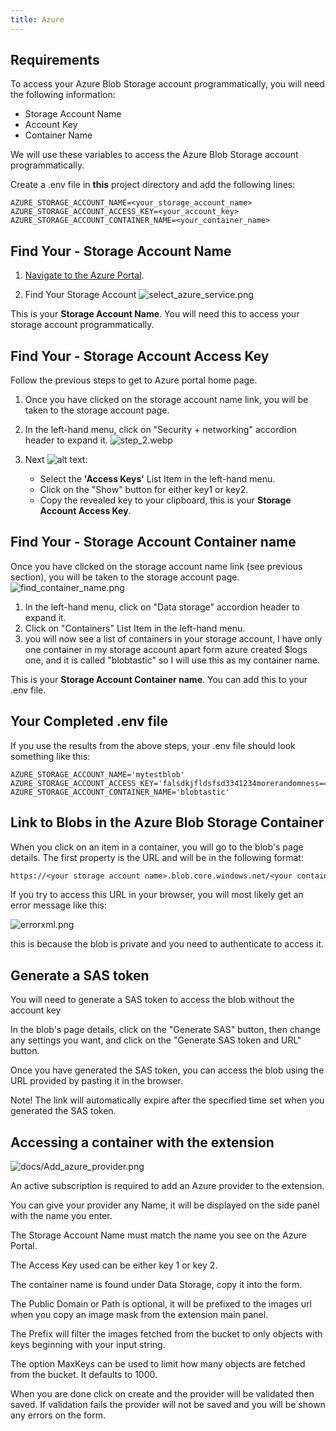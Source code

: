 ```yaml
---
title: Azure
---
```


## Requirements

To access your Azure Blob Storage account programmatically, you will need the following information:

- Storage Account Name
- Account Key
- Container Name

We will use these variables to access the Azure Blob Storage account programmatically.

Create a .env file in **this** project directory and add the following lines:

```shell
AZURE_STORAGE_ACCOUNT_NAME=<your_storage_account_name>
AZURE_STORAGE_ACCOUNT_ACCESS_KEY=<your_account_key>
AZURE_STORAGE_ACCOUNT_CONTAINER_NAME=<your_container_name>
```

## Find Your - Storage Account Name

1. [Navigate to the Azure Portal](https://portal.azure.com/#home).

2. Find Your Storage Account
   ![select_azure_service.png](https://images.azydeco.com/select_azure_service.png)

This is your **Storage Account Name**. You will need this to access your storage account programmatically.

## Find Your - Storage Account Access Key

Follow the previous steps to get to Azure portal home page.

1. Once you have clicked on the storage account name link, you will be taken to the storage account page.

2. In the left-hand menu, click on "Security + networking" accordion header to expand it.
   ![step_2.webp](https://images.azydeco.com/step_2.webp)

3. Next ![alt text](https://images.azydeco.com/azure_2.webp):
   - Select the **'Access Keys'** List Item in the left-hand menu.
   - Click on the "Show" button for either key1 or key2.
   - Copy the revealed key to your clipboard, this is your **Storage Account Access Key**.

## Find Your - Storage Account Container name

Once you have clicked on the storage account name link (see previous section), you will be taken to the storage account page.
![find_container_name.png](https://images.azydeco.com/find_container_name.png)

1. In the left-hand menu, click on "Data storage" accordion header to expand it.
2. Click on "Containers" List Item in the left-hand menu.
3. you will now see a list of containers in your storage account, I have only one container in my storage account apart form azure created $logs one, and it is called "blobtastic" so I will use this as my container name.

This is your **Storage Account Container name**. You can add this to your .env file.

## Your Completed .env file

If you use the results from the above steps, your .env file should look something like this:

```shell
AZURE_STORAGE_ACCOUNT_NAME='mytestblob'
AZURE_STORAGE_ACCOUNT_ACCESS_KEY='falsdkjfldsfsd3341234morerandomness=='
AZURE_STORAGE_ACCOUNT_CONTAINER_NAME='blobtastic'
```

## Link to Blobs in the Azure Blob Storage Container

When you click on an item in a container, you will go to the blob's page details.
The first property is the URL and will be in the following format:

```txt
https://<your storage account name>.blob.core.windows.net/<your container name>/your_blob_name.png
```

If you try to access this URL in your browser, you will most likely get an error message like this:

![errorxml.png](https://images.azydeco.com/errorxml.png)

this is because the blob is private and you need to authenticate to access it.

## Generate a SAS token

You will need to generate a SAS token to access the blob without the account key

In the blob's page details, click on the "Generate SAS" button, then change any settings you want, and click on the "Generate SAS token and URL" button.

Once you have generated the SAS token, you can access the blob using the URL provided by pasting it in the browser.

Note! The link will automatically expire after the specified time set when you generated the SAS token.

## Accessing a container with the extension

![docs/Add_azure_provider.png](https://images.azydeco.com/docs/Add_azure_provider.png )

An active subscription is required to add an Azure provider to the extension.

You can give your provider any Name, it will be displayed on the side panel with the name you enter.

The Storage Account Name must match the name you see on the Azure Portal.

The Access Key used can be either key 1 or key 2.

The container name is found under Data Storage, copy it into the form.

The Public Domain or Path is optional, it will be prefixed to the images url when you copy an image mask from the extension main panel.

The Prefix will filter the images fetched from the bucket to only objects with keys beginning with your input string.

The option MaxKeys can be used to limit how many objects are fetched from the bucket. It defaults to 1000.

When you are done click on create and the provider will be validated then saved. If validation fails the provider will not be saved and you will be shown any errors on the form.
